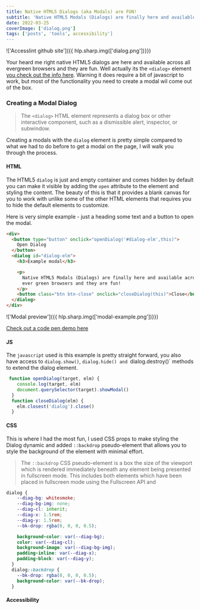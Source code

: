 ```yaml
---
title: Native HTML5 Dialogs (aka Modals) are FUN!
subtitle: 'Native HTML5 Modals (Dialogs) are finally here and available across all ever green browsers and they are fun!'
date: 2022-03-25
coverImage: ['dialog.png']
tags: ['posts', 'tools', accessibility']
---
```



<!-- image -->
!['Accesslint github site']({{ hlp.sharp.img(['dialog.png'])}})

Your heard me right native HTML5 dialogs are here and available across all evergreen browsers and they are fun. Well actually its the `<dialog>` element [you check out the info here](). Warning it does require a bit of javascript to work, but most of the functionality you need to create a modal wil come out of the box.


### Creating a Modal Dialog

> The `<dialog>` HTML element represents a dialog box or other interactive component, such as a dismissible alert, inspector, or subwindow.


Creating a modals with the `dialog` element is pretty simple compared to what we had to do before to get a modal on the page, I will walk you through the process.

#### HTML

The HTML5 `dialog` is just and empty container and comes hidden by default you can make it visible by adding the `open` attribute to the element and styling the content. The beauty of this is that it provides a blank canvas for you to work with unlike some of the other HTML elements that requires you to hide the default elements to customize.

Here is very simple example - just a heading some text and a button to open the modal.



```html
<div>
  <button type="button" onclick="openDialog('#dialog-elm',this)">
    Open Dialog
  </button>
  <dialog id="dialog-elm">
    <h3>Example modal</h3>

    <p>
      Native HTML5 Modals (Dialogs) are finally here and available across all
      ever green browsers and they are fun!
    </p>
    <button class="btn btn-close" onclick="closeDialog(this)">Close</button>
  </dialog>
</div>
```


!['Modal preview']({{ hlp.sharp.img(['modal-example.png'])}})


<a href="https://codepen.io/shawn-sandy/pen/XWVMRgz" target="_blank" rel="">Check out a code pen demo here</a>

#### JS

The `javascript` used is this example is pretty straight forward, you also have access to `dialog.show()`, `dialog.hide() and `dialog.destroy()` methods to extend the dialog element.

```js
 function openDialog(target, elm) {
    console.log(target, elm)
    document.querySelector(target).showModal()
  }
  function closeDialog(elm) {
    elm.closest('dialog').close()
  }
```

#### CSS

This is where I had the most fun, I used CSS props to make styling the Dialog dynamic and added `::backdrop` pseudo-element that allows you to style the background of the element with minimal effort.

> The `::backdrop` CSS pseudo-element is a box the size of the viewport which is rendered immediately beneath any element being presented in fullscreen mode. This includes both elements which have been placed in fullscreen mode using the Fullscreen API and <dialog> elements.

```css
dialog {
    --diag-bg: whitesmoke;
    --diag-bg-img: none;
    --diag-cl: inherit;
    --diag-x: 1.5rem;
    --diag-y: 1.5rem;
    --bk-drop: rgba(0, 0, 0, 0.5);

    background-color: var(--diag-bg);
    color: var(--diag-cl);
    background-image: var(--diag-bg-img);
    padding-inline: var(--diag-x);
    padding-block: var(--diag-y);
  }
  dialog::backdrop {
    --bk-drop: rgba(0, 0, 0, 0.5);
    background-color: var(--bk-drop);
  }
  ```


#### Accessibility

